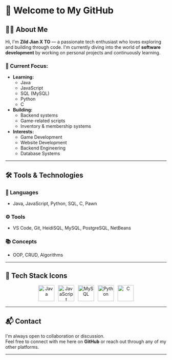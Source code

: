 # 👋 Welcome to My GitHub

## 👨‍💻 About Me

Hi, I'm **Zild Jian X TO** — a passionate tech enthusiast who loves exploring and building through code. I'm currently diving into the world of **software development** by working on personal projects and continuously learning.

### 🎯 Current Focus:
- **Learning:**
  - Java
  - JavaScript
  - SQL (MySQL)
  - Python
  - C
- **Building:**
  - Backend systems
  - Game-related scripts
  - Inventory & membership systems
- **Interests:**
  - Game Development
  - Website Development
  - Backend Engineering
  - Database Systems

---

## 🛠️ Tools & Technologies

### 📌 Languages
- Java, JavaScript, Python, SQL, C, Pawn

### ⚙️ Tools
- VS Code, Git, HeidiSQL, MySQL, PostgreSQL, NetBeans

### 📚 Concepts
- OOP, CRUD, Algorithms

---

## 🚀 Tech Stack Icons

<div align="center">
  <img src="https://cdn.jsdelivr.net/gh/devicons/devicon/icons/java/java-original.svg" alt="Java" width="50" height="50" title="Java"/>
  &nbsp;
  <img src="https://cdn.jsdelivr.net/gh/devicons/devicon/icons/javascript/javascript-original.svg" alt="JavaScript" width="50" height="50" title="JavaScript"/>
  &nbsp;
  <img src="https://cdn.jsdelivr.net/gh/devicons/devicon/icons/mysql/mysql-original.svg" alt="MySQL" width="50" height="50" title="MySQL"/>
  &nbsp;
  <img src="https://cdn.jsdelivr.net/gh/devicons/devicon/icons/python/python-original.svg" alt="Python" width="50" height="50" title="Python"/>
  &nbsp;
  <img src="https://cdn.jsdelivr.net/gh/devicons/devicon/icons/c/c-original.svg" alt="C" width="50" height="50" title="C"/>
</div>

---

## 📬 Contact

I'm always open to collaboration or discussion.  
Feel free to connect with me here on **GitHub** or reach out through any of my other platforms.

---

<!-- Optional: You can re-add GitHub Stats if you want -->
<!-- 
## 📊 GitHub Stats

![Top Languages](https://github-readme-stats.vercel.app/api/top-langs/?username=yandevxxx&layout=compact&theme=default)
![GitHub Stats](https://github-readme-stats.vercel.app/api?username=yandevxxx&show_icons=true&theme=default)
-->
